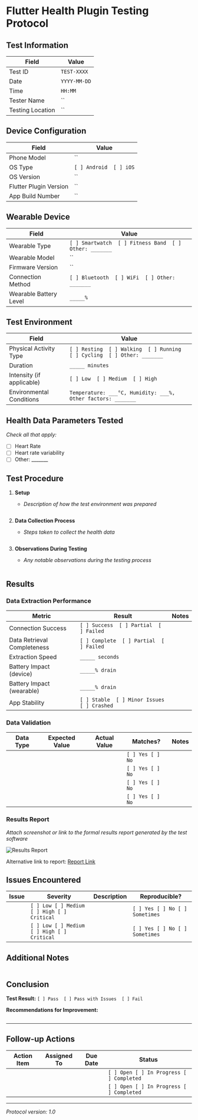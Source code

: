 # Flutter Health Plugin Testing Protocol

## Test Information

| Field | Value        |
|-------|--------------|
| Test ID | `TEST-XXXX`  |
| Date | `YYYY-MM-DD` |
| Time | `HH:MM`      |
| Tester Name | ``           |
| Testing Location | ``      |

## Device Configuration

| Field | Value |
|-------|-------|
| Phone Model | `` |
| OS Type | `[ ] Android  [ ] iOS` |
| OS Version | `` |
| Flutter Plugin Version | `` |
| App Build Number | `` |

## Wearable Device

| Field | Value |
|-------|-------|
| Wearable Type | `[ ] Smartwatch  [ ] Fitness Band  [ ] Other: _______` |
| Wearable Model | `` |
| Firmware Version | `` |
| Connection Method | `[ ] Bluetooth  [ ] WiFi  [ ] Other: _______` |
| Wearable Battery Level | `_____%` |

## Test Environment

| Field | Value |
|-------|-------|
| Physical Activity Type | `[ ] Resting  [ ] Walking  [ ] Running  [ ] Cycling  [ ] Other: _______` |
| Duration | `_____ minutes` |
| Intensity (if applicable) | `[ ] Low  [ ] Medium  [ ] High` |
| Environmental Conditions | `Temperature: ___°C, Humidity: ___%, Other factors: _______` |

## Health Data Parameters Tested

*Check all that apply:*

- [ ] Heart Rate
- [ ] Heart rate variability
- [ ] Other: _______

## Test Procedure

1. **Setup**
    - _Description of how the test environment was prepared_
   ```
   
   ```

2. **Data Collection Process**
    - _Steps taken to collect the health data_
   ```
   
   ```

3. **Observations During Testing**
    - _Any notable observations during the testing process_
   ```
   
   ```

## Results

### Data Extraction Performance

| Metric | Result | Notes |
|--------|--------|-------|
| Connection Success | `[ ] Success  [ ] Partial  [ ] Failed` | |
| Data Retrieval Completeness | `[ ] Complete  [ ] Partial  [ ] Failed` | |
| Extraction Speed | `_____ seconds` | |
| Battery Impact (device) | `_____% drain` | |
| Battery Impact (wearable) | `_____% drain` | |
| App Stability | `[ ] Stable  [ ] Minor Issues  [ ] Crashed` | |

### Data Validation

| Data Type | Expected Value | Actual Value | Matches? | Notes |
|-----------|---------------|--------------|----------|-------|
| | | | `[ ] Yes [ ] No` | |
| | | | `[ ] Yes [ ] No` | |
| | | | `[ ] Yes [ ] No` | |
| | | | `[ ] Yes [ ] No` | |

### Results Report

*Attach screenshot or link to the formal results report generated by the test software*

![Results Report](path/to/screenshot.png)

Alternative link to report: [Report Link](url_or_path)

## Issues Encountered

| Issue | Severity | Description | Reproducible? |
|-------|----------|-------------|--------------|
| | `[ ] Low [ ] Medium [ ] High [ ] Critical` | | `[ ] Yes [ ] No [ ] Sometimes` |
| | `[ ] Low [ ] Medium [ ] High [ ] Critical` | | `[ ] Yes [ ] No [ ] Sometimes` |

## Additional Notes

```

```

## Conclusion

**Test Result:** `[ ] Pass  [ ] Pass with Issues  [ ] Fail`

**Recommendations for Improvement:**
```

```

---

## Follow-up Actions

| Action Item | Assigned To | Due Date | Status |
|-------------|-------------|----------|--------|
| | | | `[ ] Open [ ] In Progress [ ] Completed` |
| | | | `[ ] Open [ ] In Progress [ ] Completed` |

---

*Protocol version: 1.0*